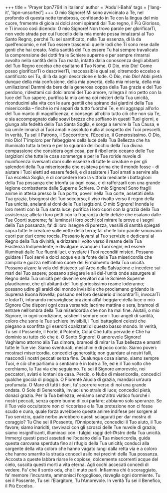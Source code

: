 +++
title = 'Prayer bpn7794 in Italiano'
author = 'Abdu'l-Bahá'
tags = ['lang-it', 'bpn-unsorted']
+++
O mio Signore! Mi sono avvicinato a Te, nel profondo di questa notte tenebrosa, confidando in Te con la lingua del mio cuore, fremente di gioia ai dolci aromi spiranti dal Tuo regno, il Più Glorioso, e Ti invoco così dicendo:
O mio Signore! Non trovo parole per glorificarTi, non vedo strada per cui l’uccello della mia mente possa innalzarsi al Tuo Santo Regno, perché Tu sei santificato, nella Tua essenza, di là da quell’encomio, e nel Tuo essere trascendi quelle lodi che Ti sono rese dalle genti che hai creato. Nella santità del Tuo essere Tu hai sempre travalicato la comprensione dei dotti fra le Schiere superne e per sempre rimarrai avvolto nella santità della Tua realtà, intatto dalla conoscenza degli abitanti del Tuo Regno eccelso che esaltano il Tuo Nome.
O Dio, mio Dio! Come posso glorificarTi o descriverTi, inaccessibile qual sei; oltremodo eccelso e santificato sei Tu, di là da ogni descrizione e lode.
O Dio, mio Dio! Abbi pietà dunque della mia confusione, della mia povertà, della mia miseria, della mia umiliazione! Dammi da bere dalla generosa coppa della Tua grazia e del Tuo perdono, ridestami coi dolci aromi del Tuo amore, rallegra il mio petto con la luce del Tuo sapere, purifica la mia anima coi misteri della Tua unicità, riconducimi alla vita con le aure gentili che spirano dai giardini della Tua misericordia –  finché io mi separi da tutto fuorché Te, e mi aggrappi all’orlo del Tuo manto di magnificenza, e consegni all’oblio tutto ciò che non sia Te, e sia accompagnato dalle soavi brezze che soffiano in questi Tuoi giorni, e giunga alla fedeltà della Tua Santa Soglia, e sorga a servire la Tua Causa, e sia umile innanzi ai Tuoi amati e assoluto nulla al cospetto dei Tuoi prescelti.
In verità, Tu sei il Patrono, il Soccorritore, l’Eccelso, il Generosissimo.
O Dio, mio Dio! T’imploro per l’albeggiare della luce della Tua Bellezza che ha illuminato tutta la terra e per lo sguardo dell’occhio della Tua divina compassione che considera ogni cosa, per il ribollente oceano delle Tue largizioni che tutte le cose sommerge e per le Tue roride nuvole di munificenza riversanti doni sulle essenze di tutte le creature e per gli splendori della Tua misericordia che esisteva prima che il mondo fosse – di aiutare i Tuoi eletti ad essere fedeli, e di assistere i Tuoi amati a servire alla Tua eccelsa Soglia, e di concedere loro la vittoria mediante i battaglioni della Tua possanza che trionfa su ogni cosa, e di rafforzarli con una grande legione combattente dalle Superne Schiere.
O mio Signore! Sono fragili anime in attesa presso la Tua porta, poveri nella Tua corte, assetati della Tua grazia, bisognosi del Tuo soccorso, il viso rivolto verso il regno della Tua unicità, anelanti ai doni delle Tue largizioni. O mio Signore! Inonda le loro menti con la Tua santa luce; purifica i loro cuori con la grazia della Tua assistenza; allieta i loro petti con la fragranza delle delizie che esalano dalle Tue Coorti supreme; fa’ luminosi i loro occhi col mirare le prove e i segni della Tua possanza; fa’ di loro insegne di purezza, vessilli di santità spiegati sopra tutte le creature sulle vette della terra; fa’ che le loro parole smuovano cuori pur duri come roccia. Possano levarsi al Tuo servizio e dedicarsi al Regno della Tua divinità, e drizzare il volto verso il reame della Tua Esistenza Indipendente, e divulgare ovunque i Tuoi segni, ed essere illuminati dalle Tue fluenti luci, e svelare i Tuoi reconditi misteri. Possano guidare i Tuoi servi a dolci acque e alla fonte della Tua misericordia che zampilla e guizza nell’intimo cuore del Firmamento della Tua unicità. Possano alzare la vela del distacco sull’Arca della Salvazione e incedere sui mari del Tuo sapere; possano spiegare le ali del-l’unità onde assurgere al Regno della Tua unicità per divenire servitori cui le Schiere Superne plaudiranno, che gli abitanti del Tuo gloriosissimo reame loderanno; possano udire gli araldi del mondo invisibile che proclamano gridando la Suprema Buona Novella; possano nel loro desiderio d’incontrarTi, invocarTi e lodarTi, intonando meravigliose orazioni all’al-beggiare della luce o mio Signore Che disponi ogni cosa versando lacrime mattina e sera, bramosi di entrare nell’ombra della Tua misericordia che non ha mai fine.
Aiutali, o mio Signore, in ogni condizione, sostienili sempre con i Tuoi angeli di santità, coloro che sono le Tue schiere invisibili, i Tuoi battaglioni celesti che piegano a sconfitta gli eserciti coalizzati di questo basso mondo.
In verità, Tu sei il Possente, il Forte, il Potente, Colui Che tutto pervade e Che ha dominio su tutto ciò che è.
O Santo Signore! O amorevole Signore! Vaghiamo attorno alla Tua dimora, bramosi di mirar la Tua bellezza e amanti tutte le Tue vie. Siamo sventurati, meschini e di poco conto. Siamo poveri: mostraci misericordia, concedici generosità; non guardare ai nostri falli, nascondi i nostri peccati senza fine. Qualunque cosa siamo, siamo sempre Tuoi, e ciò che parliamo o sentiamo è in lode a Te, ed è il Tuo volto che cerchiamo, la Tua via che seguiamo. Tu sei il Signore amorevole, noi peccatori, sviati e lontani da casa. Perciò, o Nube di misericordia, concedici qualche goccia di pioggia. O Fiorente Aiuola di grazia, mandaci un’aura profumata. O Mare di tutti i doni, fa’ scorrere verso di noi una grande ondata. O Sole di Generosità, inviaci uno strale di luce; concedici pietà, donaci grazia. Per la Tua bellezza, veniamo senz’altro viatico fuorché i nostri peccati, senza opere buone di cui parlare; abbiamo solo speranze. Se il Tuo velo occultatore non ci ricoprisse e la Tua protezione non ci fosse scudo e cuna, quale forza avrebbero queste anime indifese per sorgere al Tuo servizio, quale nerbo avrebbero questi sciagurati per dar mostra di coraggio? Tu Che sei il Possente, l’Onnipotente, concedici il Tuo aiuto, il Tuo favore; siamo inariditi, ravvivaci con gli scrosci delle Tue nuvole di grazia; siamo insignificanti, illuminaci con i fulgidi raggi del-l’Astro della Tua unicità. Immergi questi pesci assetati nell’oceano della Tua misericordia, guida questa carovana sperduta fino al rifugio della Tua unicità; conduci alla sorgente della vita coloro che hanno vagato lungi dalla retta via e a coloro che hanno smarrito la strada concedi asilo nei precinti della Tua possanza. Accosta a queste labbra riarse le copiose, dolcemente scorrenti acque del cielo, suscita questi morti a vita eterna. Agli occhi accecati concedi di vedere. Fa’ che il sordo oda, che il muto parli. Infiamma chi è scoraggiato, fa’ memore l’incurante, ammonisci l’orgoglioso, risveglia ogni dormiente. Tu sei il Possente, Tu sei l’Elargitore, Tu l’Amorevole. In verità Tu sei il Benefico, il Più Eccelso.
